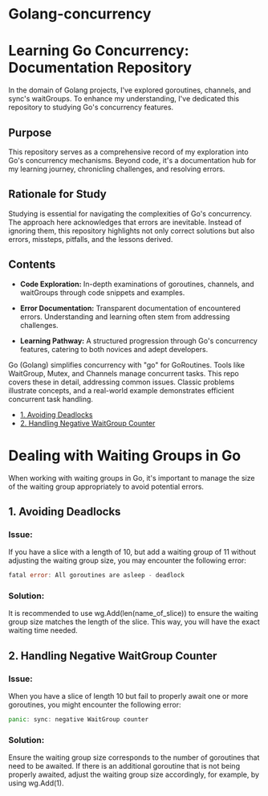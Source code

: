 # Golang-concurrency
# Learning Go Concurrency: Documentation Repository

In the domain of Golang projects, I've explored goroutines, channels, and sync's waitGroups. To enhance my understanding, I've dedicated this repository to studying Go's concurrency features.

## Purpose

This repository serves as a comprehensive record of my exploration into Go's concurrency mechanisms. Beyond code, it's a documentation hub for my learning journey, chronicling challenges, and resolving errors.

## Rationale for Study

Studying is essential for navigating the complexities of Go's concurrency. The approach here acknowledges that errors are inevitable. Instead of ignoring them, this repository highlights not only correct solutions but also errors, missteps, pitfalls, and the lessons derived.

## Contents

- **Code Exploration:** In-depth examinations of goroutines, channels, and waitGroups through code snippets and examples.

- **Error Documentation:** Transparent documentation of encountered errors. Understanding and learning often stem from addressing challenges.

- **Learning Pathway:** A structured progression through Go's concurrency features, catering to both novices and adept developers.



Go (Golang) simplifies concurrency with "go" for GoRoutines. Tools like WaitGroup, Mutex, and Channels manage concurrent tasks. This repo covers these in detail, addressing common issues. Classic problems illustrate concepts, and a real-world example demonstrates efficient concurrent task handling.

- [1. Avoiding Deadlocks](#avoiding-deadlocks)
- [2. Handling Negative WaitGroup Counter](#handling-negative-waitgroup-counter)

# Dealing with Waiting Groups in Go

When working with waiting groups in Go, it's important to manage the size of the waiting group appropriately to avoid potential errors.

## 1. Avoiding Deadlocks

### Issue:
If you have a slice with a length of 10, but add a waiting group of 11 without adjusting the waiting group size, you may encounter the following error:

```go
fatal error: All goroutines are asleep - deadlock
```

### Solution:
It is recommended to use wg.Add(len(name_of_slice)) to ensure the waiting group size matches the length of the slice. This way, you will have the exact waiting time needed.

## 2. Handling Negative WaitGroup Counter

### Issue:
When you have a slice of length 10 but fail to properly await one or more goroutines, you might encounter the following error:

```go
panic: sync: negative WaitGroup counter
```

### Solution:
Ensure the waiting group size corresponds to the number of goroutines that need to be awaited. If there is an additional goroutine that is not being properly awaited, adjust the waiting group size accordingly, for example, by using wg.Add(1).